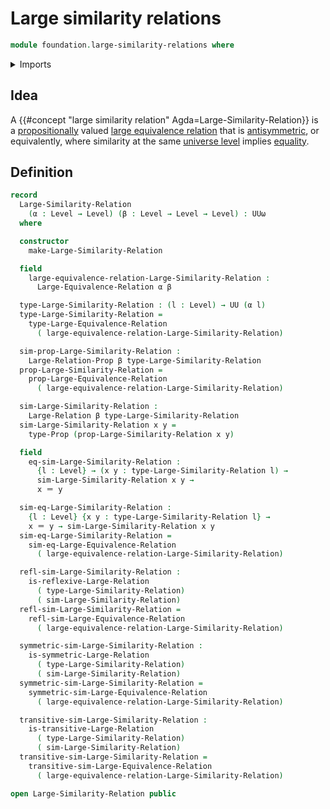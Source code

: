 # Large similarity relations

```agda
module foundation.large-similarity-relations where
```

<details><summary>Imports</summary>

```agda
open import foundation.dependent-pair-types
open import foundation.identity-types
open import foundation.large-binary-relations
open import foundation.large-equivalence-relations
open import foundation.propositions
open import foundation.universe-levels
```

</details>

## Idea

A {{#concept "large similarity relation" Agda=Large-Similarity-Relation}} is a
[propositionally](foundation.propositions.md) valued
[large equivalence relation](foundation.large-equivalence-relations.md) that is
[antisymmetric](foundation.large-binary-relations.md), or equivalently, where
similarity at the same [universe level](foundation.universe-levels.md) implies
[equality](foundation.identity-types.md).

## Definition

```agda
record
  Large-Similarity-Relation
    (α : Level → Level) (β : Level → Level → Level) : UUω
  where

  constructor
    make-Large-Similarity-Relation

  field
    large-equivalence-relation-Large-Similarity-Relation :
      Large-Equivalence-Relation α β

  type-Large-Similarity-Relation : (l : Level) → UU (α l)
  type-Large-Similarity-Relation =
    type-Large-Equivalence-Relation
      ( large-equivalence-relation-Large-Similarity-Relation)

  sim-prop-Large-Similarity-Relation :
    Large-Relation-Prop β type-Large-Similarity-Relation
  prop-Large-Similarity-Relation =
    prop-Large-Equivalence-Relation
      ( large-equivalence-relation-Large-Similarity-Relation)

  sim-Large-Similarity-Relation :
    Large-Relation β type-Large-Similarity-Relation
  sim-Large-Similarity-Relation x y =
    type-Prop (prop-Large-Similarity-Relation x y)

  field
    eq-sim-Large-Similarity-Relation :
      {l : Level} → (x y : type-Large-Similarity-Relation l) →
      sim-Large-Similarity-Relation x y →
      x ＝ y

  sim-eq-Large-Similarity-Relation :
    {l : Level} {x y : type-Large-Similarity-Relation l} →
    x ＝ y → sim-Large-Similarity-Relation x y
  sim-eq-Large-Similarity-Relation =
    sim-eq-Large-Equivalence-Relation
      ( large-equivalence-relation-Large-Similarity-Relation)

  refl-sim-Large-Similarity-Relation :
    is-reflexive-Large-Relation
      ( type-Large-Similarity-Relation)
      ( sim-Large-Similarity-Relation)
  refl-sim-Large-Similarity-Relation =
    refl-sim-Large-Equivalence-Relation
      ( large-equivalence-relation-Large-Similarity-Relation)

  symmetric-sim-Large-Similarity-Relation :
    is-symmetric-Large-Relation
      ( type-Large-Similarity-Relation)
      ( sim-Large-Similarity-Relation)
  symmetric-sim-Large-Similarity-Relation =
    symmetric-sim-Large-Equivalence-Relation
      ( large-equivalence-relation-Large-Similarity-Relation)

  transitive-sim-Large-Similarity-Relation :
    is-transitive-Large-Relation
      ( type-Large-Similarity-Relation)
      ( sim-Large-Similarity-Relation)
  transitive-sim-Large-Similarity-Relation =
    transitive-sim-Large-Equivalence-Relation
      ( large-equivalence-relation-Large-Similarity-Relation)

open Large-Similarity-Relation public
```
